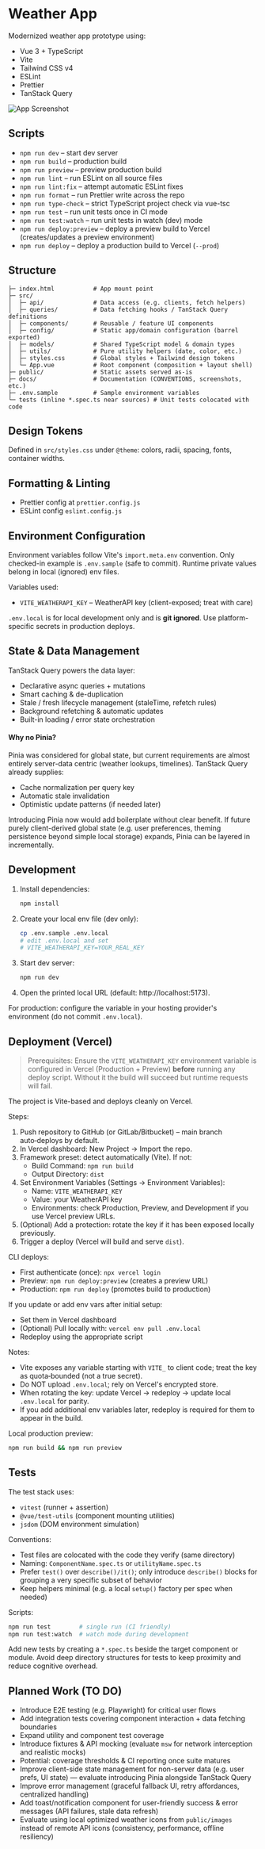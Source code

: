 # Weather App

Modernized weather app prototype using:

- Vue 3 + TypeScript
- Vite
- Tailwind CSS v4
- ESLint
- Prettier
- TanStack Query

![App Screenshot](./docs/screenshot.png)

## Scripts

- `npm run dev` – start dev server
- `npm run build` – production build
- `npm run preview` – preview production build
- `npm run lint` – run ESLint on all source files
- `npm run lint:fix` – attempt automatic ESLint fixes
- `npm run format` – run Prettier write across the repo
- `npm run type-check` – strict TypeScript project check via vue-tsc
- `npm run test` – run unit tests once in CI mode
- `npm run test:watch` – run unit tests in watch (dev) mode
- `npm run deploy:preview` – deploy a preview build to Vercel (creates/updates a preview environment)
- `npm run deploy` – deploy a production build to Vercel (`--prod`)

## Structure

```
├─ index.html           # App mount point
├─ src/
│  ├─ api/              # Data access (e.g. clients, fetch helpers)
│  ├─ queries/          # Data fetching hooks / TanStack Query definitions
│  ├─ components/       # Reusable / feature UI components
│  ├─ config/           # Static app/domain configuration (barrel exported)
│  ├─ models/           # Shared TypeScript model & domain types
│  ├─ utils/            # Pure utility helpers (date, color, etc.)
│  ├─ styles.css        # Global styles + Tailwind design tokens
│  └─ App.vue           # Root component (composition + layout shell)
├─ public/              # Static assets served as‑is
├─ docs/                # Documentation (CONVENTIONS, screenshots, etc.)
├─ .env.sample          # Sample environment variables
└─ tests (inline *.spec.ts near sources) # Unit tests colocated with code
```

## Design Tokens

Defined in `src/styles.css` under `@theme`: colors, radii, spacing, fonts, container widths.

## Formatting & Linting

- Prettier config at `prettier.config.js`
- ESLint config `eslint.config.js`

## Environment Configuration

Environment variables follow Vite's `import.meta.env` convention. Only checked-in example is `.env.sample` (safe to commit). Runtime private values belong in local (ignored) env files.

Variables used:

- `VITE_WEATHERAPI_KEY` – WeatherAPI key (client-exposed; treat with care)

`.env.local` is for local development only and is **git ignored**. Use platform-specific secrets in production deploys.

## State & Data Management

TanStack Query powers the data layer:

- Declarative async queries + mutations
- Smart caching & de-duplication
- Stale / fresh lifecycle management (staleTime, refetch rules)
- Background refetching & automatic updates
- Built-in loading / error state orchestration

#### Why no Pinia?

Pinia was considered for global state, but current requirements are almost entirely server-data centric (weather lookups, timelines). TanStack Query already supplies:

- Cache normalization per query key
- Automatic stale invalidation
- Optimistic update patterns (if needed later)

Introducing Pinia now would add boilerplate without clear benefit. If future purely client-derived global state (e.g. user preferences, theming persistence beyond simple local storage) expands, Pinia can be layered in incrementally.

## Development

1. Install dependencies:
   ```bash
   npm install
   ```
2. Create your local env file (dev only):
   ```bash
   cp .env.sample .env.local
   # edit .env.local and set
   # VITE_WEATHERAPI_KEY=YOUR_REAL_KEY
   ```
3. Start dev server:
   ```bash
   npm run dev
   ```
4. Open the printed local URL (default: http://localhost:5173).

For production: configure the variable in your hosting provider's environment (do not commit `.env.local`).

## Deployment (Vercel)

> Prerequisites: Ensure the `VITE_WEATHERAPI_KEY` environment variable is configured in Vercel (Production + Preview) **before** running any deploy script. Without it the build will succeed but runtime requests will fail.

The project is Vite-based and deploys cleanly on Vercel.

Steps:

1. Push repository to GitHub (or GitLab/Bitbucket) – main branch auto‑deploys by default.
2. In Vercel dashboard: New Project → Import the repo.
3. Framework preset: detect automatically (Vite). If not:
   - Build Command: `npm run build`
   - Output Directory: `dist`
4. Set Environment Variables (Settings → Environment Variables):
   - Name: `VITE_WEATHERAPI_KEY`
   - Value: your WeatherAPI key
   - Environments: check Production, Preview, and Development if you use Vercel preview URLs.
5. (Optional) Add a protection: rotate the key if it has been exposed locally previously.
6. Trigger a deploy (Vercel will build and serve `dist`).

CLI deploys:

- First authenticate (once): `npx vercel login`
- Preview: `npm run deploy:preview` (creates a preview URL)
- Production: `npm run deploy` (promotes build to production)

If you update or add env vars after initial setup:

- Set them in Vercel dashboard
- (Optional) Pull locally with: `vercel env pull .env.local`
- Redeploy using the appropriate script

Notes:

- Vite exposes any variable starting with `VITE_` to client code; treat the key as quota‑bounded (not a true secret).
- Do NOT upload `.env.local`; rely on Vercel's encrypted store.
- When rotating the key: update Vercel → redeploy → update local `.env.local` for parity.
- If you add additional env variables later, redeploy is required for them to appear in the build.

Local production preview:

```bash
npm run build && npm run preview
```

## Tests

The test stack uses:

- `vitest` (runner + assertion)
- `@vue/test-utils` (component mounting utilities)
- `jsdom` (DOM environment simulation)

Conventions:

- Test files are colocated with the code they verify (same directory)
- Naming: `ComponentName.spec.ts` or `utilityName.spec.ts`
- Prefer `test()` over `describe()/it()`; only introduce `describe()` blocks for grouping a very specific subset of behavior
- Keep helpers minimal (e.g. a local `setup()` factory per spec when needed)

Scripts:

```bash
npm run test        # single run (CI friendly)
npm run test:watch  # watch mode during development
```

Add new tests by creating a `*.spec.ts` beside the target component or module. Avoid deep directory structures for tests to keep proximity and reduce cognitive overhead.

## Planned Work (TO DO)

- Introduce E2E testing (e.g. Playwright) for critical user flows
- Add integration tests covering component interaction + data fetching boundaries
- Expand utility and component test coverage
- Introduce fixtures & API mocking (evaluate `msw` for network interception and realistic mocks)
- Potential: coverage thresholds & CI reporting once suite matures
- Improve client-side state management for non-server data (e.g. user prefs, UI state) — evaluate introducing Pinia alongside TanStack Query
- Improve error management (graceful fallback UI, retry affordances, centralized handling)
- Add toast/notification component for user-friendly success & error messages (API failures, stale data refresh)
- Evaluate using local optimized weather icons from `public/images` instead of remote API icons (consistency, performance, offline resiliency)
